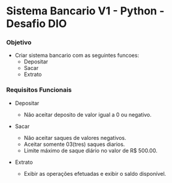 # Sistema Bancario V1 - Python - Desafio DIO

### Objetivo
- Criar sistema bancario com as seguintes funcoes:
    -  Depositar
    - Sacar 
    - Extrato

### Requisitos Funcionais

- Depositar 
    - Não aceitar deposito de valor igual a 0 ou negativo.

- Sacar 
    - Não aceitar saques de valores negativos. 
    - Aceitar somente 03(tres) saques diarios.
    - Limite máximo de saque diário no valor de R$ 500.00.

- Extrato
    - Exibir as operações efetuadas e exibir o saldo disponível.

